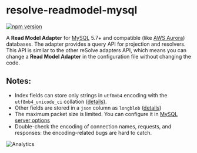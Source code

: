 # **resolve-readmodel-mysql**
[![npm version](https://badge.fury.io/js/resolve-readmodel-mysql.svg)](https://badge.fury.io/js/resolve-readmodel-mysql)
 
A **Read Model Adapter** for [MySQL](https://www.mysql.com/) 5.7+ and compatible (like [AWS Aurora](https://aws.amazon.com/rds/aurora/)) databases.
The adapter provides a query API for projection and resolvers. This API is similar to the other reSolve adapters API, which means you can change a **Read Model Adapter** in the configuration file without changing the code.
 
## Notes:
- Index fields can store only strings in `utf8mb4` encoding with the `utf8mb4_unicode_ci` collation ([details](https://dev.mysql.com/doc/refman/5.5/en/charset-unicode-utf8mb4.html)).
- Other fields are stored in a `json` column as `longblob` ([details](https://dev.mysql.com/doc/refman/5.7/en/json.html))
- The maximum packet size is limited. You can configure it in [MySQL server options](https://dev.mysql.com/doc/refman/5.7/en/server-system-variables.html#sysvar_max_allowed_packet)
- Double-check the encoding of connection names, requests, and responses: the encoding-related bugs are hard to catch.
 
![Analytics](https://ga-beacon.appspot.com/UA-118635726-1/packages-resolve-readmodel-mysql-readme?pixel)
